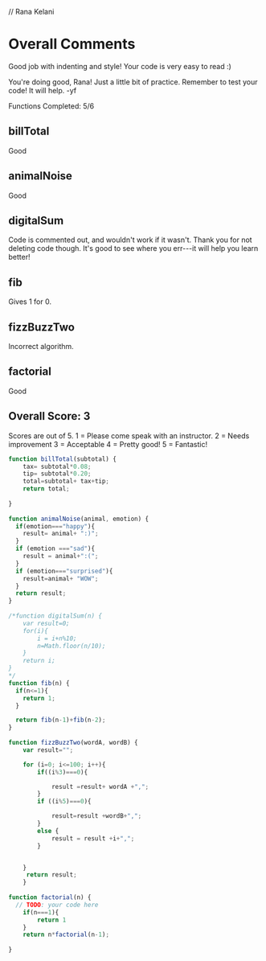 // Rana Kelani

# Overall Comments
Good job with indenting and style! Your code is very easy to read :)

You're doing good, Rana! Just a little bit of practice. Remember to test your code! It will help. -yf

Functions Completed: 5/6

## billTotal
Good

## animalNoise
Good

## digitalSum
Code is commented out, and wouldn't work if it wasn't. Thank you for not deleting code though. It's good to see where you err---it will help you learn better!

## fib
Gives 1 for 0.

## fizzBuzzTwo
Incorrect algorithm.

## factorial
Good

## Overall Score: 3

Scores are out of 5.
1 = Please come speak with an instructor.
2 = Needs improvement
3 = Acceptable
4 = Pretty good!
5 = Fantastic!

```js
function billTotal(subtotal) {
	tax= subtotal*0.08;
	tip= subtotal*0.20;
	total=subtotal+ tax+tip;
	return total;
​
}
​
function animalNoise(animal, emotion) {
  if(emotion==="happy"){
  	result= animal+ ":)";
  }
  if (emotion ==="sad"){
  	result = animal+":(";
  }
  if (emotion==="surprised"){
  	result=animal+ "WOW";
  }
  return result;
}
​
/*function digitalSum(n) {
	var result=0;
 	for(i){
 		i = i+n%10;
 		n=Math.floor(n/10);
 	}
 	return i;
}
*/
function fib(n) {
  if(n<=1){
  	return 1;
  }

  return fib(n-1)+fib(n-2);
}
​
function fizzBuzzTwo(wordA, wordB) {
	var result="";

	for (i=0; i<=100; i++){
		if((i%3)===0){

			result =result+ wordA +",";
		}
		if ((i%5)===0){

			result=result +wordB+",";
		}
		else {
			result = result +i+",";
		}


	}
	 return result;
	}
​
function factorial(n) {
  // TODO: your code here
	if(n===1){
		return 1
	}
	return n*factorial(n-1);
​
}

```
